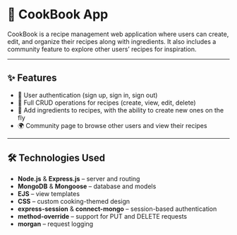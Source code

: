 # 🍳 CookBook App  

CookBook is a recipe management web application where users can create, edit, and organize their recipes along with ingredients. It also includes a community feature to explore other users’ recipes for inspiration.  

---

## ✨ Features  
- 👤 User authentication (sign up, sign in, sign out)  
- 📖 Full CRUD operations for recipes (create, view, edit, delete)  
- 🥕 Add ingredients to recipes, with the ability to create new ones on the fly  
- 🌍 Community page to browse other users and view their recipes  

---

## 🛠 Technologies Used  
- **Node.js** & **Express.js** – server and routing  
- **MongoDB** & **Mongoose** – database and models  
- **EJS** – view templates  
- **CSS** – custom cooking-themed design  
- **express-session** & **connect-mongo** – session-based authentication  
- **method-override** – support for PUT and DELETE requests  
- **morgan** – request logging

  

